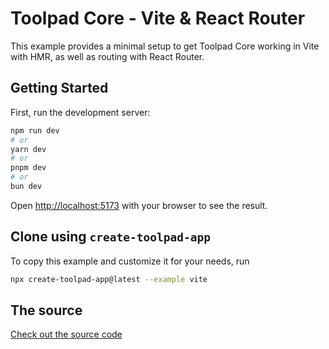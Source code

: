 # Toolpad Core - Vite & React Router

This example provides a minimal setup to get Toolpad Core working in Vite with HMR, as well as routing with React Router.

## Getting Started

First, run the development server:

```bash
npm run dev
# or
yarn dev
# or
pnpm dev
# or
bun dev
```

Open [http://localhost:5173](http://localhost:5173) with your browser to see the result.

## Clone using `create-toolpad-app`

To copy this example and customize it for your needs, run

```bash
npx create-toolpad-app@latest --example vite
```

## The source

[Check out the source code](https://github.com/mui/toolpad/tree/master/examples/core/vite/)
